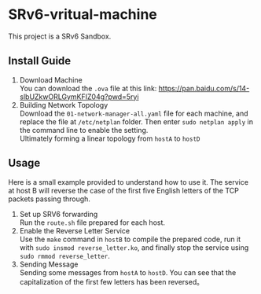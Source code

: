# SRv6-vritual-machine
This project is a SRv6 Sandbox.
## Install Guide
1) Download Machine  
You can download the `.ova` file at this link: https://pan.baidu.com/s/14-slbUZkwORLGymKFIZ04g?pwd=5ryi  
2) Building Network Topology  
Download the `01-network-manager-all.yaml` file for each machine, and replace the file at `/etc/netplan` folder. Then enter `sudo netplan apply` in the command line to enable the setting.  
Ultimately forming a linear topology from `hostA` to `hostD`  
## Usage  
Here is a small example provided to understand how to use it. The service at host B will reverse the case of the first five English letters of the TCP packets passing through.  
1) Set up SRV6 forwarding  
Run the `route.sh` file prepared for each host.  
2) Enable the Reverse Letter Service  
Use the `make` command in `hostB` to compile the prepared code, run it with `sudo insmod reverse_letter.ko`, and finally stop the service using `sudo rmmod reverse_letter`.  
3) Sending Message  
Sending some messages from `hostA` to `hostD`. You can see that the capitalization of the first few letters has been reversed。
